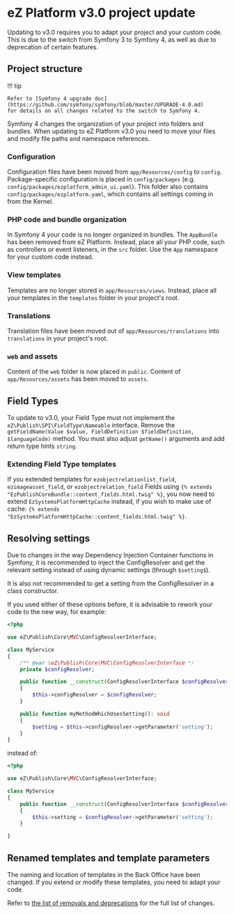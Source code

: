 # eZ Platform v3.0 project update

Updating to v3.0 requires you to adapt your project and your custom code.
This is due to the switch from Symfony 3 to Symfony 4, as well as due to deprecation of certain features.

## Project structure

!!! tip

    Refer to [Symfony 4 upgrade doc](https://github.com/symfony/symfony/blob/master/UPGRADE-4.0.md)
    for details on all changes related to the switch to Symfony 4.

Symfony 4 changes the organization of your project into folders and bundles.
When updating to eZ Platform v3.0 you need to move your files and modify file paths and namespace references.

### Configuration

Configuration files have been moved from `app/Resources/config` to `config`.
Package-specific configuration is placed in `config/packages` (e.g. `config/packages/ezplatform_admin_ui.yaml`).
This folder also contains `config/packages/ezplatform.yaml`, which contains all settings coming in from the Kernel.

### PHP code and bundle organization

In Symfony 4 your code is no longer organized in bundles.
The `AppBundle` has been removed from eZ Platform.
Instead, place all your PHP code, such as controllers or event listeners, in the `src` folder.
Use the `App` namespace for your custom code instead.

### View templates

Templates are no longer stored in `app/Resources/views`.
Instead, place all your templates in the `templates` folder in your project's root.

### Translations

Translation files have been moved out of `app/Resources/translations` into `translations` in your project's root.

### `web` and assets

Content of the `web` folder is now placed in `public`.
Content of `app/Resources/assets` has been moved to `assets`.

## Field Types

To update to v3.0, your Field Type must not implement the `eZ\Publish\SPI\FieldType\Nameable` interface.
Remove the `getFieldName(Value $value, FieldDefinition $fieldDefinition, $languageCode)` method.
You must also adjust `getName()` arguments and add return type hints `string`.

### Extending Field Type templates

If you extended templates for `ezobjectrelationlist_field`, `ezimageasset_field`, or `ezobjectrelation_field` Fields
using `{% extends "EzPublishCoreBundle::content_fields.html.twig" %}`,
you now need to extend `EzSystemsPlatformHttpCache` instead, if you wish to make use of cache:
`{% extends "EzSystemsPlatformHttpCache::content_fields.html.twig" %}`.

## Resolving settings

Due to changes in the way Dependency Injection Container functions in Symfony,
it is recommended to inject the ConfigResolver and get the relevant setting
instead of using dynamic settings (through `$setting$`).

It is also not recommended to get a setting from the ConfigResolver in a class constructor.

If you used either of these options before, it is advisable to rework your code to the new way, for example:

``` php
<?php

use eZ\Publish\Core\MVC\ConfigResolverInterface;

class MyService
{
    /** @var \eZ\Publish\Core\MVC\ConfigResolverInterface */
    private $configResolver;

    public function __construct(ConfigResolverInterface $configResolver)
    {
        $this->configResolver = $configResolver;
    }

    public function myMethodWhichUsesSetting(): void
    {
        $setting = $this->configResolver->getParameter('setting');
    }
}
```

instead of:

``` php
<?php

use eZ\Publish\Core\MVC\ConfigResolverInterface;

class MyService
{
    public function __construct(ConfigResolverInterface $configResolver)
    {
        $this->setting = $configResolver->getParameter('setting');
    }

}
```

## Renamed templates and template parameters

The naming and location of templates in the Back Office have been changed.
If you extend or modify these templates, you need to adapt your code.

Refer to [the list of removals and deprecations](ez_platform_v3.0_deprecations.md#template-organization)
for the full list of changes.
